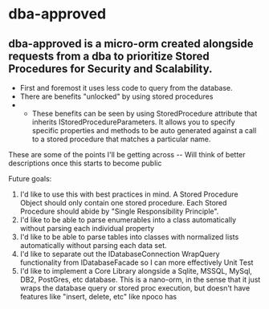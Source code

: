 # dba-approved

## dba-approved is a micro-orm created alongside requests from a dba to prioritize Stored Procedures for Security and Scalability. 
* First and foremost it uses less code to query from the database.
* There are benefits "unlocked" by using stored procedures
* * These benefits can be seen by using StoredProcedure attribute that inherits IStoredProcedureParameters. It allows you to specify specific properties and methods to be auto generated against a call to a stored procedure that matches a particular name.

These are some of the points I'll be getting across -- Will think of better descriptions once this starts to become public

Future goals: 
1) I'd like to use this with best practices in mind. A Stored Procedure Object should only contain one stored procedure. Each Stored Procedure should abide by "Single Responsibility Principle".
2) I'd like to be able to parse enumerables into a class automatically without parsing each individual property
3) I'd like to be able to parse tables into classes with normalized lists automatically without parsing each data set.
4) I'd like to separate out the IDatabaseConnection WrapQuery functionality from IDatabaseFacade so I can more effectively Unit Test
5) I'd like to implement a Core Library alongside a Sqlite, MSSQL, MySql, DB2, PostGres, etc database. This is a nano-orm, in the sense that it just wraps the database query or stored proc execution, but doesn't have features like "insert, delete, etc" like npoco has